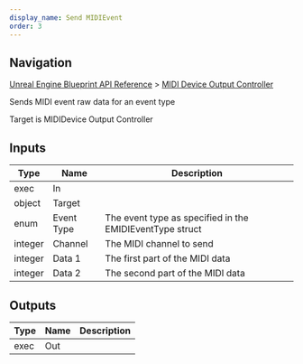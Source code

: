 ```yaml
---
display_name: Send MIDIEvent
order: 3
---
```

## Navigation

[Unreal Engine Blueprint API Reference](https://dev.epicgames.com/documentation/en-us/unreal-engine/BlueprintAPI) > [MIDI Device Output Controller](https://dev.epicgames.com/documentation/en-us/unreal-engine/BlueprintAPI/MIDIDeviceOutputController)

Sends MIDI event raw data for an event type

Target is MIDIDevice Output Controller

## Inputs

| Type | Name | Description |
| --- | --- | --- |
| exec | In |  |
| object | Target |  |
| enum | Event Type | The event type as specified in the EMIDIEventType struct |
| integer | Channel | The MIDI channel to send |
| integer | Data 1 | The first part of the MIDI data |
| integer | Data 2 | The second part of the MIDI data |

## Outputs

| Type | Name | Description |
| --- | --- | --- |
| exec | Out |  |
